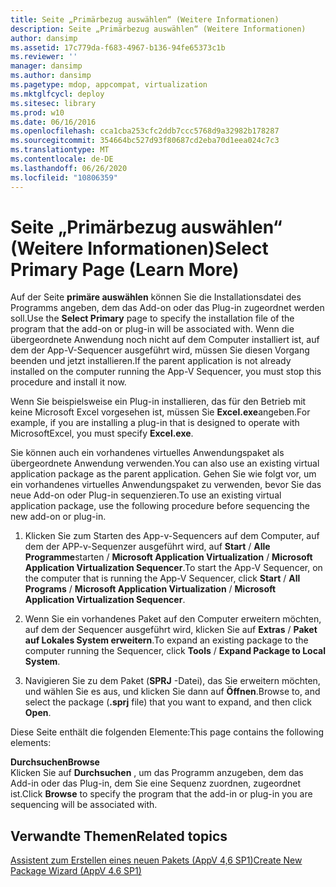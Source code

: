 ```yaml
---
title: Seite „Primärbezug auswählen“ (Weitere Informationen)
description: Seite „Primärbezug auswählen“ (Weitere Informationen)
author: dansimp
ms.assetid: 17c779da-f683-4967-b136-94fe65373c1b
ms.reviewer: ''
manager: dansimp
ms.author: dansimp
ms.pagetype: mdop, appcompat, virtualization
ms.mktglfcycl: deploy
ms.sitesec: library
ms.prod: w10
ms.date: 06/16/2016
ms.openlocfilehash: cca1cba253cfc2ddb7ccc5768d9a32982b178287
ms.sourcegitcommit: 354664bc527d93f80687cd2eba70d1eea024c7c3
ms.translationtype: MT
ms.contentlocale: de-DE
ms.lasthandoff: 06/26/2020
ms.locfileid: "10806359"
---
```

# <span data-ttu-id="d7d25-103">Seite „Primärbezug auswählen“ (Weitere Informationen)</span><span class="sxs-lookup"><span data-stu-id="d7d25-103">Select Primary Page (Learn More)</span></span>


<span data-ttu-id="d7d25-104">Auf der Seite **primäre auswählen** können Sie die Installationsdatei des Programms angeben, dem das Add-on oder das Plug-in zugeordnet werden soll.</span><span class="sxs-lookup"><span data-stu-id="d7d25-104">Use the **Select Primary** page to specify the installation file of the program that the add-on or plug-in will be associated with.</span></span> <span data-ttu-id="d7d25-105">Wenn die übergeordnete Anwendung noch nicht auf dem Computer installiert ist, auf dem der App-V-Sequencer ausgeführt wird, müssen Sie diesen Vorgang beenden und jetzt installieren.</span><span class="sxs-lookup"><span data-stu-id="d7d25-105">If the parent application is not already installed on the computer running the App-V Sequencer, you must stop this procedure and install it now.</span></span>

<span data-ttu-id="d7d25-106">Wenn Sie beispielsweise ein Plug-in installieren, das für den Betrieb mit keine Microsoft Excel vorgesehen ist, müssen Sie **Excel.exe**angeben.</span><span class="sxs-lookup"><span data-stu-id="d7d25-106">For example, if you are installing a plug-in that is designed to operate with MicrosoftExcel, you must specify **Excel.exe**.</span></span>

<span data-ttu-id="d7d25-107">Sie können auch ein vorhandenes virtuelles Anwendungspaket als übergeordnete Anwendung verwenden.</span><span class="sxs-lookup"><span data-stu-id="d7d25-107">You can also use an existing virtual application package as the parent application.</span></span> <span data-ttu-id="d7d25-108">Gehen Sie wie folgt vor, um ein vorhandenes virtuelles Anwendungspaket zu verwenden, bevor Sie das neue Add-on oder Plug-in sequenzieren.</span><span class="sxs-lookup"><span data-stu-id="d7d25-108">To use an existing virtual application package, use the following procedure before sequencing the new add-on or plug-in.</span></span>

1.  <span data-ttu-id="d7d25-109">Klicken Sie zum Starten des App-v-Sequencers auf dem Computer, auf dem der APP-v-Sequenzer ausgeführt wird, auf **Start**  /  **Alle Programme**starten  /  **Microsoft Application Virtualization**  /  **Microsoft Application Virtualization Sequencer**.</span><span class="sxs-lookup"><span data-stu-id="d7d25-109">To start the App-V Sequencer, on the computer that is running the App-V Sequencer, click **Start** / **All Programs** / **Microsoft Application Virtualization** / **Microsoft Application Virtualization Sequencer**.</span></span>

2.  <span data-ttu-id="d7d25-110">Wenn Sie ein vorhandenes Paket auf den Computer erweitern möchten, auf dem der Sequencer ausgeführt wird, klicken Sie auf **Extras**  /  **Paket auf Lokales System erweitern**.</span><span class="sxs-lookup"><span data-stu-id="d7d25-110">To expand an existing package to the computer running the Sequencer, click **Tools** / **Expand Package to Local System**.</span></span>

3.  <span data-ttu-id="d7d25-111">Navigieren Sie zu dem Paket (**SPRJ** -Datei), das Sie erweitern möchten, und wählen Sie es aus, und klicken Sie dann auf **Öffnen**.</span><span class="sxs-lookup"><span data-stu-id="d7d25-111">Browse to, and select the package (**.sprj** file) that you want to expand, and then click **Open**.</span></span>

<span data-ttu-id="d7d25-112">Diese Seite enthält die folgenden Elemente:</span><span class="sxs-lookup"><span data-stu-id="d7d25-112">This page contains the following elements:</span></span>

<a href="" id="browse"></a>**<span data-ttu-id="d7d25-113">Durchsuchen</span><span class="sxs-lookup"><span data-stu-id="d7d25-113">Browse</span></span>**  
<span data-ttu-id="d7d25-114">Klicken Sie auf **Durchsuchen** , um das Programm anzugeben, dem das Add-in oder das Plug-in, dem Sie eine Sequenz zuordnen, zugeordnet ist.</span><span class="sxs-lookup"><span data-stu-id="d7d25-114">Click **Browse** to specify the program that the add-in or plug-in you are sequencing will be associated with.</span></span>

## <span data-ttu-id="d7d25-115">Verwandte Themen</span><span class="sxs-lookup"><span data-stu-id="d7d25-115">Related topics</span></span>


[<span data-ttu-id="d7d25-116">Assistent zum Erstellen eines neuen Pakets (AppV 4,6 SP1)</span><span class="sxs-lookup"><span data-stu-id="d7d25-116">Create New Package Wizard (AppV 4.6 SP1)</span></span>](create-new-package-wizard---appv-46-sp1-.md)

 

 





